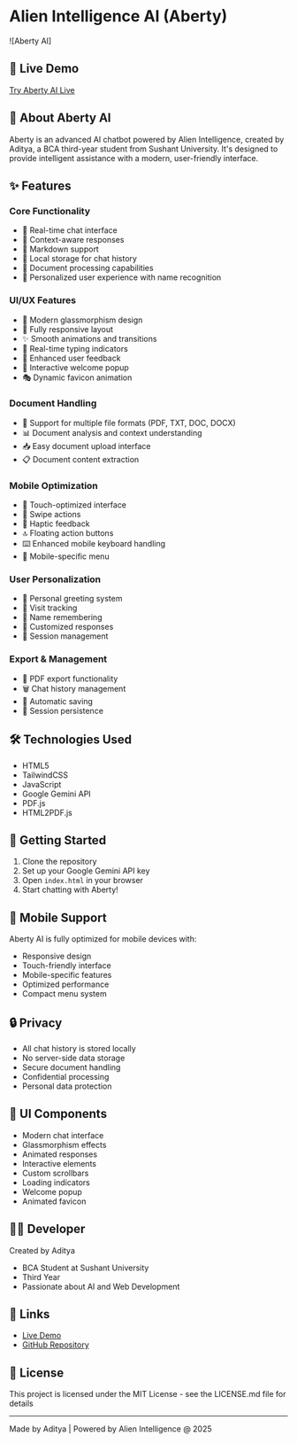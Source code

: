 # Alien Intelligence AI (Aberty)

![Aberty AI]

## 🚀 Live Demo
[Try Aberty AI Live](https://alienintelligenceai.netlify.app/)

## 🤖 About Aberty AI
Aberty is an advanced AI chatbot powered by Alien Intelligence, created by Aditya, a BCA third-year student from Sushant University. It's designed to provide intelligent assistance with a modern, user-friendly interface.

## ✨ Features

### Core Functionality
- 💬 Real-time chat interface
- 🧠 Context-aware responses
- 📝 Markdown support
- 💾 Local storage for chat history
- 📄 Document processing capabilities
- 👤 Personalized user experience with name recognition

### UI/UX Features
- 🎨 Modern glassmorphism design
- 📱 Fully responsive layout
- ✨ Smooth animations and transitions
- 🔄 Real-time typing indicators
- 🎯 Enhanced user feedback
- 🌟 Interactive welcome popup
- 🎭 Dynamic favicon animation

### Document Handling
- 📁 Support for multiple file formats (PDF, TXT, DOC, DOCX)
- 📊 Document analysis and context understanding
- 📥 Easy document upload interface
- 📋 Document content extraction

### Mobile Optimization
- 📱 Touch-optimized interface
- 🔄 Swipe actions
- 📳 Haptic feedback
- 🔝 Floating action buttons
- ⌨️ Enhanced mobile keyboard handling
- 📱 Mobile-specific menu

### User Personalization
- 👋 Personal greeting system
- 🔄 Visit tracking
- 💾 Name remembering
- 🎨 Customized responses
- 📅 Session management

### Export & Management
- 📑 PDF export functionality
- 🗑️ Chat history management
- 💾 Automatic saving
- 🔄 Session persistence

## 🛠️ Technologies Used
- HTML5
- TailwindCSS
- JavaScript
- Google Gemini API
- PDF.js
- HTML2PDF.js

## 🚀 Getting Started
1. Clone the repository
2. Set up your Google Gemini API key
3. Open `index.html` in your browser
4. Start chatting with Aberty!

## 📱 Mobile Support
Aberty AI is fully optimized for mobile devices with:
- Responsive design
- Touch-friendly interface
- Mobile-specific features
- Optimized performance
- Compact menu system

## 🔒 Privacy
- All chat history is stored locally
- No server-side data storage
- Secure document handling
- Confidential processing
- Personal data protection

## 🎨 UI Components
- Modern chat interface
- Glassmorphism effects
- Animated responses
- Interactive elements
- Custom scrollbars
- Loading indicators
- Welcome popup
- Animated favicon

## 👨‍💻 Developer
Created by Aditya
- BCA Student at Sushant University
- Third Year
- Passionate about AI and Web Development

## 🔗 Links
- [Live Demo](https://alienintelligenceai.netlify.app/)
- [GitHub Repository](https://github.com/Xenonesis/Alien-Intelligence-AI)

## 📄 License
This project is licensed under the MIT License - see the LICENSE.md file for details

---
Made by Aditya | Powered by Alien Intelligence @ 2025
